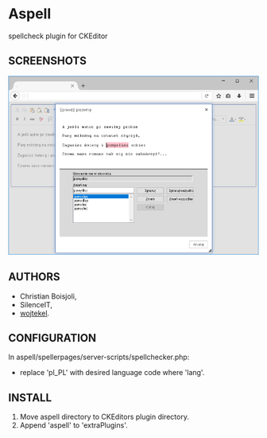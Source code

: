 # Aspell
spellcheck plugin for CKEditor

## SCREENSHOTS
![Preview](/preview.png)

## AUTHORS
- Christian Boisjoli,
- SilenceIT,
- [wojtekel](http://mojemiejsce-wojtekel.rhcloud.com).

## CONFIGURATION
In aspell/spellerpages/server-scripts/spellchecker.php:
- replace 'pl_PL' with desired language code where 'lang'.

## INSTALL
1. Move aspell directory to CKEditors plugin directory.
2. Append 'aspell' to 'extraPlugins'.

